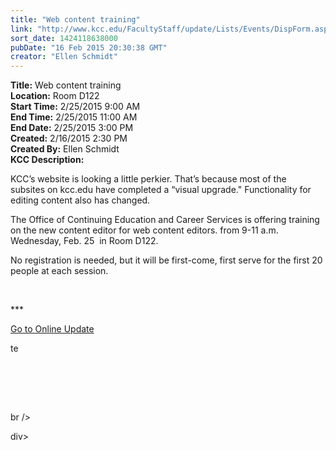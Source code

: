 ```yaml
---
title: "Web content training"
link: "http://www.kcc.edu/FacultyStaff/update/Lists/Events/DispForm.aspx?ID=723"
sort_date: 1424118638000
pubDate: "16 Feb 2015 20:30:38 GMT"
creator: "Ellen Schmidt"
---
```


<div><b>Title:</b> Web content training</div>
<div><b>Location:</b> Room D122</div>
<div><b>Start Time:</b> 2/25/2015 9:00 AM</div>
<div><b>End Time:</b> 2/25/2015 11:00 AM</div>
<div><b>End Date:</b> 2/25/2015 3:00 PM</div>
<div><b>Created:</b> 2/16/2015 2:30 PM</div>
<div><b>Created By:</b> Ellen Schmidt</div>
<div><b>KCC Description:</b> <div class="ExternalClass163AA65EE0F348EAAEF556EF06628BA7"><p>KCC’s website is looking a little perkier. That’s because most of the  subsites on kcc.edu have completed a “visual upgrade.&quot; Functionality for editing content also has changed. </p>
<p>The Office of Continuing Education and Career Services is offering training on the new content editor for web content editors. from 9-11 a.m. Wednesday, Feb. 25  in Room D122.</p>
<p>No registration is needed, but it will be first-come, first serve for the first 20 people at each session.<br /></p>
<p> </p>
<p>***</p>
<p><a href="/update">Go to Online Update</a><br /></p></div></div>

te</a></p>
<p> </p>
<p><br /><br /></p></div></div>
br /><br /></p></div></div>
div>
